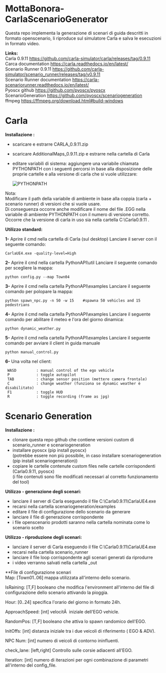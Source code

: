 # MottaBonora-CarlaScenarioGenerator

Questa repo implementa la generazione di scenari di guida descritti in formato openscenario, li riproduce sul simulatore Carla e salva le esecuzioni in formato video.

**Links:**  
	Carla 0.9.11                    https://github.com/carla-simulator/carla/releases/tag/0.9.11  
	Carca documentation             https://carla.readthedocs.io/en/latest/  
	Scenario Runner 0.9.11 		https://github.com/carla-simulator/scenario_runner/releases/tag/v0.9.11  
	Scenario Runner documentation   https://carla-scenariorunner.readthedocs.io/en/latest/  
	Pyoscx github                   https://github.com/pyoscx/pyoscx  
	ScenarioGeneration              https://github.com/pyoscx/scenariogeneration   
	ffmpeg                          https://ffmpeg.org/download.html#build-windows

# Carla

**Installazione :**  
- scaricare e estrarre CARLA_0.9.11.zip 
- scaricare AdditionalMaps_0.9.11.zip e estrarre nella cartella di Carla
- editare variabili di sistema:
       aggiungere una variabile chiamata PYTHONPATH con i seguenti percorsi in base
       alla disposizione delle proprie cartelle e alla versione di carla che si vuole utilizzare:
       
     ![PYTHONPATH](https://github.com/mottajacopo/MottaBonora-CarlaScenarioGenerator/blob/main/images/pythonpath.png)
     
Nota:  
Modificare il path della variabile di ambiente in base alla coppia (carla + scenario runner) di versioni che si vuole usare.   
Di conseguenza occorre anche modificare il nome del file .EGG nella variabile di ambiente PYTHONPATH con il numero di versione corretto.  
Occorre che la versione di carla in uso sia nella cartella C:\Carla0.9.11 .  
     
**Utilizzo standard:**  

**1-** Aprire il cmd nella cartella di Carla (sul desktop)
	Lanciare il server con il seguente comando:
	
	CarlaUE4.exe -quality-level=High

**2-** Aprire il cmd nella cartella PythonAPI\util
	Lanciare il seguente comando per scegliere la mappa:
	
	python config.py --map Town04

**3-** Aprire il cmd nella cartella PythonAPI\examples
	Lanciare il seguente comando per polopare la mappa:
	
	python spawn_npc.py -n 50 -w 15    #spawna 50 vehicles and 15 pedestrians

**4-** Aprire il cmd nella cartella PythonAPI\examples
	Lanciare il seguente comando per abilitare il meteo e l'ora del giorno dinamica:
	
	python dynamic_weather.py

**5-** Aprire il cmd nella cartella PythonAPI\examples
	Lanciare il seguente comando per avviare il client in guida manuale
	
	python manual_control.py 

**6-** Una volta nel client:

	 WASD         : manual control of the ego vehicle
	 P            : toggle autopilot
 	 TAB          : change sensor position (mettere camera frontale)
     C            : change weather (funziona se dynamic weather è disabilitato)
     F1           : toggle HUD
     R            : toggle recording (frame as jpg)


# Scenario Generation

**Installazione :**  
- clonare questa repo github che contiene versioni custom di scenario_runner e scenariogeneration
- installare pyoscx (pip install pyoscx)  
  (potrebbe essere non più possibile, in caso installare scenariogeneration (pip install scenariogeneration))  
- copiare le cartelle contenute custom files nelle cartelle corrispondenti (Carla0.9.11, pyoscx)  
  (i file contenuti sono file modificati necessari al corretto funzionamento del tool)  
  
 **Utilizzo - generazione degli scenari:**  
 
 - lanciare il server di Carla eseguendo il file C:\Carla0.9.11\CarlaUE4.exe
 - recarsi nella cartella scenariogeneration/examples
 - editare il file di configurazione dello scenario da generare
 - lanciare il file di generazione corrispondente
 - i file openscenario prodotti saranno nella cartella nominata come lo scenario scelto
 
 **Utilizzo - riproduzione degli scenari:**  
 
 - lanciare il server di Carla eseguendo il file C:\Carla0.9.11\CarlaUE4.exe
 - recarsi nella cartella scenario_runner 
 - lanciare il file loop corrispondente agli scenari generati da riprodurre
 - i video verranno salvati nella cartella _out


**File di configurazione scenari   
Map:            [Town01..06] mappa utilizzata all'interno dello scenario.

IsRaining:      [T,F] booleano che modifica l'environment all'interno del file di configurazione
	        dello scenario attivando la pioggia.

Hour: 	        [0..24] specifica l'orario del giorno in formato 24h.

ApproachSpeed:  [int] velocitĂ  iniziale dell'EGO vehicle.

RandomPos:	[T,F] booleano che attiva lo spawn randomico dell'EGO.

InitOffs:	[int] distanza iniziale tra i due veicoli di riferimento ( EGO & ADV).

NPC Num:	[int] numero di veicoli di contorno ininfluenti.

check_lane:	[left,right] Controllo sulle corsie adiacenti all'EGO.

Iteration:	[int] numero di iterazioni per ogni combinazione di parametri all'interno del config_file.

